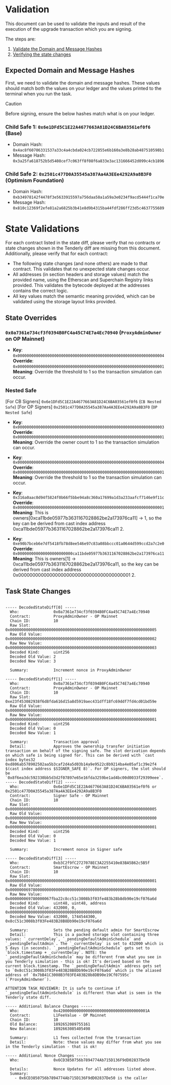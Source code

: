# Validation

This document can be used to validate the inputs and result of the execution of the upgrade transaction which you are
signing.

The steps are:

1. [Validate the Domain and Message Hashes](#expected-domain-and-message-hashes)
2. [Verifying the state changes](#state-changes)

## Expected Domain and Message Hashes

First, we need to validate the domain and message hashes. These values should match both the values on your ledger and
the values printed to the terminal when you run the task.

> [!CAUTION]
>
> Before signing, ensure the below hashes match what is on your ledger.
>
> ### Child Safe 1: `0x6e1DFd5C1E22A4677663A81D24C6BA03561ef0f6` (Base)
>
> - Domain Hash: `0x4ac8f60706331537a33c4a4cbda024cb722855e6b160a3e8b28ab487510598b1`
> - Message Hash: `0x3a25fa618752b5d5408cef7c063ff8f08f6a833e3ac131666452d099c4cb1896`
>
> ### Child Safe 2: `0x2501c477D0A35545a387Aa4A3EEe4292A9a8B3F0` (Optimism Foundation)
>
> - Domain Hash: `0xb34978142f4478f3e5633915597a756daa58a1a59a3e0234f9acd5444f1ca70e`
> - Message Hash: `0x810c12369f2efe81a2a6825b3b41e8d9b4315ba44fdf286ff23d5c4637755689`

# State Validations

For each contract listed in the state diff, please verify that no contracts or state changes shown in the Tenderly diff are missing from this document. Additionally, please verify that for each contract:

- The following state changes (and none others) are made to that contract. This validates that no unexpected state
  changes occur.
- All addresses (in section headers and storage values) match the provided name, using the Etherscan and Superchain
  Registry links provided. This validates the bytecode deployed at the addresses contains the correct logic.
- All key values match the semantic meaning provided, which can be validated using the storage layout links provided.

## State Overrides

### `0x0a7361e734cf3f0394B0FC4a45C74E7a4Ec70940` (`ProxyAdminOwner` on OP Mainnet)

- **Key**: `0x0000000000000000000000000000000000000000000000000000000000000004` <br/>
  **Override**: `0x0000000000000000000000000000000000000000000000000000000000000001` <br/>
  **Meaning**: Override the threshold to 1 so the transaction simulation can occur.

### Nested Safe

[For CB Signers] `0x6e1DFd5C1E22A4677663A81D24C6BA03561ef0f6` (`CB Nested Safe`)
[For OP Signers] `0x2501c477D0A35545a387Aa4A3EEe4292A9a8B3F0` (`OP Nested Safe`)

- **Key**: `0x0000000000000000000000000000000000000000000000000000000000000003` <br/>
  **Override**: `0x0000000000000000000000000000000000000000000000000000000000000001` <br/>
  **Meaning**: Override the owner count to 1 so the transaction simulation can occur.

- **Key**: `0x0000000000000000000000000000000000000000000000000000000000000004` <br/>
  **Override**: `0x0000000000000000000000000000000000000000000000000000000000000001` <br/>
  **Meaning**: Override the threshold to 1 so the transaction simulation can occur.

- **Key**: `0x316a0aac0d94f5824f0b66f5bbe94a8c360a17699a1d3a233aafcf7146e9f11c` <br/>
  **Override**: `0x0000000000000000000000000000000000000000000000000000000000000001` <br/>
  **Meaning**: This is owners[0xca11bde05977b3631167028862be2a173976ca11] -> 1, so the key can be derived from cast index address 0xca11bde05977b3631167028862be2a173976ca11 2.

- **Key**: `0xe90b7bceb6e7df5418fb78d8ee546e97c83a08bbccc01a0644d599ccd2a7c2e0` <br/>
  **Override**: `0x000000000000000000000000ca11bde05977b3631167028862be2a173976ca11` <br/>
  **Meaning**: This is owners[1] -> 0xca11bde05977b3631167028862be2a173976ca11, so the key can be derived from cast index address 0x0000000000000000000000000000000000000001 2.

## Task State Changes

<pre>
<code>
----- DecodedStateDiff[0] -----
  Who:               0x0a7361e734cf3f0394B0FC4a45C74E7a4Ec70940
  Contract:          ProxyAdminOwner - OP Mainnet
  Chain ID:          10
  Raw Slot:          0x0000000000000000000000000000000000000000000000000000000000000005
  Raw Old Value:     0x0000000000000000000000000000000000000000000000000000000000000002
  Raw New Value:     0x0000000000000000000000000000000000000000000000000000000000000003
  Decoded Kind:      uint256
  Decoded Old Value: 2
  Decoded New Value: 3

  Summary:           Increment nonce in ProxyAdminOwner

----- DecodedStateDiff[1] -----
  Who:               0x0a7361e734cf3f0394B0FC4a45C74E7a4Ec70940
  Contract:          ProxyAdminOwner - OP Mainnet
  Chain ID:          10
  Raw Slot:          0xe23f453082938f6d8fda616d15a8d5919aec431dff18fc69ddf7fd4cd01bd59e
  Raw Old Value:     0x0000000000000000000000000000000000000000000000000000000000000000
  Raw New Value:     0x0000000000000000000000000000000000000000000000000000000000000001
  Decoded Kind:      uint256
  Decoded Old Value: 0
  Decoded New Value: 1

  Summary:           Transaction approval
  Detail:            Approves the ownership transfer initiation transaction on behalf of the signing safe. The slot derivation depends on which safe is being signed for. This can be derived with `cast index bytes32 0xd806ab578902502aa5b3caf2d4a5d03b14a9e9522c8b9214ba4e05af1c39e2f4 $(cast index address $SIGNER_SAFE 8)`. For OP signers, the slot should be `0x8f6ea3dc592330bb5d3d2f07897e65e16fda3259be1ad4bc00d0033f29399eee`.
----- DecodedStateDiff[2] -----
  Who:               0x6e1DFd5C1E22A4677663A81D24C6BA03561ef0f6 or 0x2501c477D0A35545a387Aa4A3EEe4292A9a8B3F0
  Contract:          Signer Safe - OP Mainnet
  Chain ID:          10
  Raw Slot:          0x0000000000000000000000000000000000000000000000000000000000000005
  Raw Old Value:     0x0000000000000000000000000000000000000000000000000000000000000000
  Raw New Value:     0x0000000000000000000000000000000000000000000000000000000000000001
  Decoded Kind:      uint256
  Decoded Old Value: 0
  Decoded New Value: 1

  Summary:           Increment nonce in Signer safe

----- DecodedStateDiff[3] -----
  Who:               0xb3C2f9fC2727078EC3A2255410e83BA5B62c5B5f
  Contract:          SmartEscrow - OP Mainnet
  Chain ID:          10
  Raw Slot:          0x0000000000000000000000000000000000000000000000000000000000000001
  Raw Old Value:     0x0000000697800000000000000000000000000000000000000000000000000000
  Raw New Value:     0x000000069780000067fba22c8cc51c3008b3f03fe483b28b8db90e19cf076a6d
  Decoded Kind:      uint48, uint48, address
  Decoded Old Value: 432000, 0, 0x0000000000000000000000000000000000000000
  Decoded New Value: 432000, 1744544300, 0x8cC51c3008b3f03Fe483B28B8Db90e19cF076a6d

  Summary:           Sets the pending default admin for SmartEscrow
  Detail:            This is a packed storage slot containing three values: `_currentDelay`, `_pendingDefaultAdminSchedule` and `_pendingDefaultAdmin`. The `_currentDelay` is set to 432000 which is 5 days (in seconds). `_pendingDefaultAdminSchedule` gets set to `block.timestamp + _currentDelay`. NOTE: the `_pendingDefaultAdminSchedule` may be different from what you see in you Tenderly simulation - this is ok! It's derived based on the current block.timestamp. The `_pendingDefaultAdmin` address gets set to `0x8cC51c3008b3f03Fe483B28B8Db90e19cF076a6d` which is the aliased address of `0x7bB41C3008B3f03FE483B28b8DB90e19Cf07595c` (`ProxyAdminOwner`).

ATTENTION TASK REVIEWER: It is safe to continue if `_pendingDefaultAdminSchedule` is different than what is seen in the Tenderly state diff.

----- Additional Balance Changes -----
  Who:               0x420000000000000000000000000000000000001A
  Contract:          L1FeeValue - OP Mainnet
  Chain ID:          10
  Old Balance:       1892652089755161
  New Balance:       1892663085405498

  Summary:           L1 fees collected from the transaction
  Detail:            Note: these values may differ from what you see in the Tenderly simulation - that is ok!

----- Additional Nonce Changes -----
  Who:               0x6CD3850756b7894774Ab715D136F9dD02837De50

  Details:           Nonce Updates for all addresses listed above.
  Summary:
    - 0x6CD3850756b7894774Ab715D136F9dD02837De50 is the caller
</pre>
